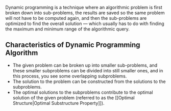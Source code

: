 Dynamic programming is a technique where an algorithmic problem is first broken down into sub-problems, the results are saved so the same problem will not have to be computed again, and then the sub-problems are optimized to find the overall solution — which usually has to do with finding the maximum and minimum range of the algorithmic query.  

## Characteristics of Dynamic Programming Algorithm
- The given problem can be broken up into smaller sub-problems, and these smaller subproblems can be divided into still smaller ones, and in this process, you see some overlapping subproblems.
- The solution to the problem can be constructed from the solutions to the subproblems.
- The optimal solutions to the subproblems contribute to the optimal solution of the given problem (referred to as the [[Optimal Structure|Optimal Substructure Property]]).

